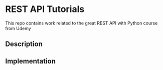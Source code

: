 # REST API Tutorials
This repo contains work related to the great REST API with Python course from Udemy

## Description

## Implementation
